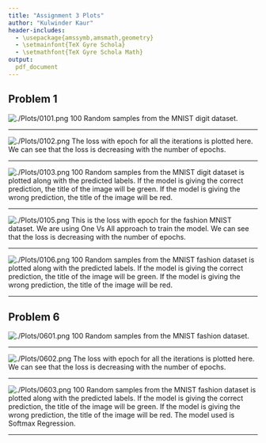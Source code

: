 ```yaml
---
title: "Assignment 3 Plots"
author: "Kulwinder Kaur"
header-includes:
  - \usepackage{amssymb,amsmath,geometry}
  - \setmainfont{TeX Gyre Schola}
  - \setmathfont{TeX Gyre Schola Math}
output: 
  pdf_document
---
```



## Problem 1

![./Plots/0101.png](./Plots/0101.png)
100 Random samples from the MNIST digit dataset.

---

![./Plots/0102.png](./Plots/0102.png)
The loss with epoch for all the iterations is plotted here. We can see that the loss is decreasing with the number of epochs.

---

![./Plots/0103.png](./Plots/0103.png)
100 Random samples from the MNIST digit dataset is plotted along with the predicted labels. If the model is giving the correct prediction, the title of the image will be green. If the model is giving the wrong prediction, the title of the image will be red.

---

![./Plots/0105.png](./Plots/0105.png)
This is the loss with epoch for the fashion MNIST dataset. We are using One Vs All approach to train the model. We can see that the loss is decreasing with the number of epochs.

---

![./Plots/0106.png](./Plots/0106.png)
100 Random samples from the MNIST fashion dataset is plotted along with the predicted labels. If the model is giving the correct prediction, the title of the image will be green. If the model is giving the wrong prediction, the title of the image will be red.

---

## Problem 6

![./Plots/0601.png](./Plots/0601.png)
100 Random samples from the MNIST fashion dataset.

---

![./Plots/0602.png](./Plots/0602.png)
The loss with epoch for all the iterations is plotted here. We can see that the loss is decreasing with the number of epochs.

---

![./Plots/0603.png](./Plots/0603.png)
100 Random samples from the MNIST fashion dataset is plotted along with the predicted labels. If the model is giving the correct prediction, the title of the image will be green. If the model is giving the wrong prediction, the title of the image will be red. The model used is Softmax Regression.

---
